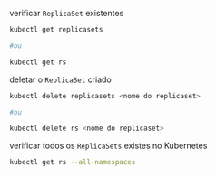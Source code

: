 verificar `ReplicaSet` existentes
```bash
kubectl get replicasets

#ou

kubectl get rs
```

deletar o `ReplicaSet` criado
```bash
kubectl delete replicasets <nome do replicaset>

#ou

kubectl delete rs <nome do replicaset>
```

verificar todos os `ReplicaSets` existes no Kubernetes
```bash
kubectl get rs --all-namespaces
```
